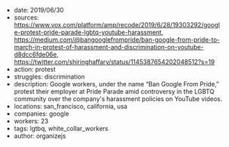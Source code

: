 - date: 2019/06/30
- sources: https://www.vox.com/platform/amp/recode/2019/6/28/19303292/google-protest-pride-parade-lgbtq-youtube-harassment, https://medium.com/@bangooglefrompride/ban-google-from-pride-to-march-in-protest-of-harassment-and-discrimination-on-youtube-d8dcc6fde06e, https://twitter.com/shiringhaffary/status/1145387654202048512?s=19
- action: protest
- struggles: discrimination
- description: Google workers, under the name “Ban Google From Pride,” protest their employer at Pride Parade amid controversy in the LGBTQ community over the company's harassment policies on YouTube videos.
- locations: san_francisco, california, usa
- companies: google
- workers: 23
- tags: lgtbq, white_collar_workers
- author: organizejs
